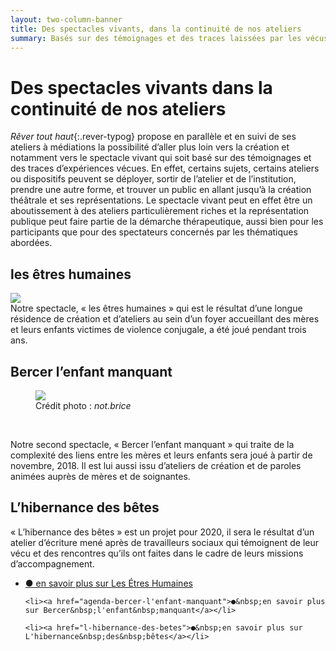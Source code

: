 ```yaml
---
layout: two-column-banner
title: Des spectacles vivants, dans la continuité de nos ateliers
summary: Basés sur des témoignages et des traces laissées par les vécus, nos spectacles sont un prolongement de nos ateliers de création et traitent à leur manière théâtrale et musicale de thématiques contemporaines et de problématiques sociales et intimes.
---
```

# Des spectacles vivants dans la continuité de nos ateliers   

*Rêver tout haut*{:.rever-typog} propose en parallèle et en suivi de ses ateliers à médiations la possibilité d’aller plus loin vers la création et notamment vers le spectacle vivant qui soit basé sur des témoignages et des traces d’expériences vécues. En effet, certains sujets, certains ateliers ou dispositifs peuvent se déployer, sortir de l’atelier et de l’institution, prendre une autre forme, et trouver un public en allant jusqu’à la création théâtrale et ses représentations. Le spectacle vivant peut en effet être un aboutissement à des ateliers particulièrement riches et la représentation publique peut faire partie de la démarche thérapeutique, aussi bien pour les participants que pour des spectateurs concernés par les thématiques abordées.

## les êtres humaines
<img src="http://res.cloudinary.com/dnxcesebo/image/upload/c_scale,h_400,r_10/v1527696915/Danse_Mireille_Etres_Humaines_zow12o.jpg" class="img"/><br>
Notre spectacle, «&nbsp;les êtres humaines&nbsp;» qui est le résultat d’une longue résidence de création et d’ateliers au sein d’un foyer accueillant des mères et leurs enfants victimes de violence conjugale, a été joué pendant trois ans.

## Bercer l’enfant manquant
<figure>
<img src="http://res.cloudinary.com/dnxcesebo/image/upload/c_scale,h_480,r_10/v1528807508/oeuf-udu01_ky8hph.jpg" class="img"/>
<figcaption>Crédit photo&nbsp;:&nbsp;<em>not.brice</em></figcaption>
</figure>

<br>

Notre second spectacle, «&nbsp;Bercer l’enfant manquant&nbsp;» qui traite de la complexité des liens entre les mères et leurs enfants sera joué à partir de novembre, 2018. Il est lui aussi issu d’ateliers de création et de paroles animées auprès de mères et de soignantes.  

## L’hibernance des bêtes
«&nbsp;L’hibernance des bêtes&nbsp;» est un projet pour 2020, il sera le résultat d’un atelier d’écriture mené après de travailleurs sociaux qui témoignent de leur vécu et des rencontres qu’ils ont faites dans le cadre de leurs missions d’accompagnement.  


  <ul class="savoir-plus">
    <li><a href="les-etres-humaines">●&nbsp;en savoir plus sur Les&nbsp;Étres&nbsp;Humaines</a></li>

    <li><a href="agenda-bercer-l'enfant-manquant">●&nbsp;en savoir plus sur Bercer&nbsp;l'enfant&nbsp;manquant</a></li>

    <li><a href="l-hibernance-des-betes">●&nbsp;en savoir plus sur L'hibernance&nbsp;des&nbsp;bêtes</a></li>
</ul>
